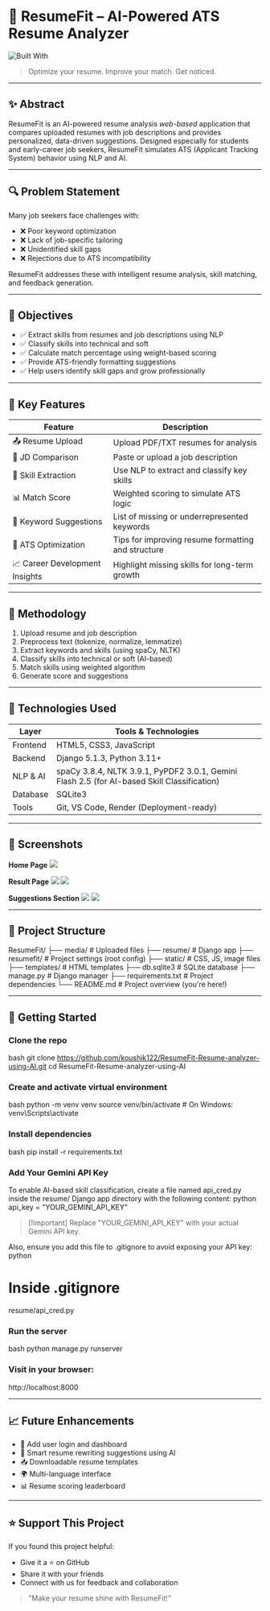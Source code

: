 # 💼 ResumeFit – AI-Powered ATS Resume Analyzer

![Built With](https://img.shields.io/badge/Built%20With-Django%20%7C%20HTML%20%7C%20CSS%20%7C%20JavaScript-blue.svg)

> Optimize your resume. Improve your match. Get noticed.

---
## ✨ Abstract

ResumeFit is an AI-powered resume analysis *web-based* application that compares uploaded resumes with job descriptions and provides personalized, data-driven suggestions. Designed especially for students and early-career job seekers, ResumeFit simulates ATS (Applicant Tracking System) behavior using NLP and AI.

---
## 🔍 Problem Statement

Many job seekers face challenges with:

- ❌ Poor keyword optimization
- ❌ Lack of job-specific tailoring
- ❌ Unidentified skill gaps
- ❌ Rejections due to ATS incompatibility

ResumeFit addresses these with intelligent resume analysis, skill matching, and feedback generation.

---
## 🎯 Objectives

- ✅ Extract skills from resumes and job descriptions using NLP
- ✅ Classify skills into technical and soft
- ✅ Calculate match percentage using weight-based scoring
- ✅ Provide ATS-friendly formatting suggestions
- ✅ Help users identify skill gaps and grow professionally

---
## 🧰 Key Features

| Feature                        | Description                                        |
| ------------------------------ | -------------------------------------------------- |
| 📤 Resume Upload               | Upload PDF/TXT resumes for analysis                |
| 📝 JD Comparison               | Paste or upload a job description                  |
| 🧠 Skill Extraction            | Use NLP to extract and classify key skills         |
| 📊 Match Score                 | Weighted scoring to simulate ATS logic             |
| 🧾 Keyword Suggestions         | List of missing or underrepresented keywords       |
| 🧱 ATS Optimization            | Tips for improving resume formatting and structure |
| 📈 Career Development Insights | Highlight missing skills for long-term growth      |

---
## 🧪 Methodology

1. Upload resume and job description
2. Preprocess text (tokenize, normalize, lemmatize)
3. Extract keywords and skills (using spaCy, NLTK)
4. Classify skills into technical or soft (AI-based)
5. Match skills using weighted algorithm
6. Generate score and suggestions

---
## 🧠 Technologies Used

| Layer        | Tools & Technologies                                                                        |
| -------- | ------------------------------------------------------------------------------------------- |
| Frontend     | HTML5, CSS3, JavaScript                                                                     |
| Backend      | Django 5.1.3, Python 3.11+                                                                  |
| NLP & AI     | spaCy 3.8.4, NLTK 3.9.1, PyPDF2 3.0.1, Gemini Flash 2.5 (for AI-based Skill Classification) |
| Database     | SQLite3                                                                                     |
| Tools        | Git, VS Code, Render (Deployment-ready)                                                     |

---
## 📸 Screenshots

**Home Page**
![](assets/screenshots/home.png)

**Result Page**
![](assets/screenshots/result_1.png)
![](assets/screenshots/result_2.png)

**Suggestions Section**
![](assets/screenshots/suggestion_1.png)
![](assets/screenshots/suggestion_2.png)

---
## 📁 Project Structure

ResumeFit/
├── media/               # Uploaded files
├── resume/              # Django app
├── resumefit/           # Project settings (root config)
├── static/              # CSS, JS, image files
├── templates/           # HTML templates
├── db.sqlite3           # SQLite database
├── manage.py            # Django manager
├── requirements.txt     # Project dependencies
└── README.md            # Project overview (you're here!)


---
## 🚀 Getting Started

### Clone the repo
bash
git clone https://github.com/koushik122/ResumeFit-Resume-analyzer-using-AI.git
cd ResumeFit-Resume-analyzer-using-AI

### Create and activate virtual environment
bash
python -m venv venv
source venv/bin/activate   # On Windows: venv\Scripts\activate

### Install dependencies
bash
pip install -r requirements.txt

### Add Your Gemini API Key
To enable AI-based skill classification, create a file named api_cred.py inside the resume/ Django app directory with the following content:
python
api_key = "YOUR_GEMINI_API_KEY"

> [!important] Replace "YOUR_GEMINI_API_KEY" with your actual Gemini API key.

Also, ensure you add this file to .gitignore to avoid exposing your API key:
python
# Inside .gitignore
resume/api_cred.py

### Run the server
bash
python manage.py runserver

### Visit in your browser:
http://localhost:8000

---
## 📈 Future Enhancements

- 🔐 Add user login and dashboard
- 🤖 Smart resume rewriting suggestions using AI
- 📥 Downloadable resume templates
- 🌍 Multi-language interface
- 📊 Resume scoring leaderboard

---
## ⭐ Support This Project

If you found this project helpful:
- Give it a ⭐ on GitHub
- Share it with your friends
- Connect with us for feedback and collaboration

> "Make your resume shine with ResumeFit!"
